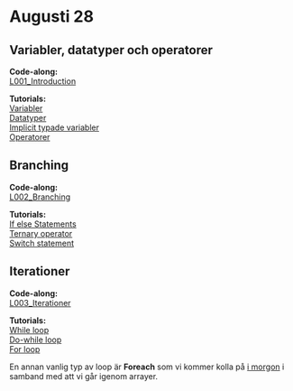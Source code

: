# Augusti 28

## Variabler, datatyper och operatorer

**Code-along:**  
[L001_Introduction](https://github.com/everyloop/NET24-Csharp/blob/master/Code-alongs/L001_Introduction/Program.cs)

**Tutorials:**  
[Variabler](https://www.tutorialsteacher.com/csharp/csharp-variable)  
[Datatyper](https://www.tutorialsteacher.com/csharp/csharp-data-types)  
[Implicit typade variabler](https://www.tutorialsteacher.com/csharp/csharp-var-implicit-typed-local-variable)  
[Operatorer](https://www.tutorialsteacher.com/csharp/csharp-operators)

## Branching
**Code-along:**  
[L002_Branching](https://github.com/everyloop/NET24-Csharp/blob/master/Code-alongs/L002_Branching/Program.cs)

**Tutorials:**  
[If else Statements](https://www.tutorialsteacher.com/csharp/csharp-if-else)  
[Ternary operator](https://www.tutorialsteacher.com/csharp/csharp-ternary-operator)  
[Switch statement](https://www.tutorialsteacher.com/csharp/csharp-switch)  


## Iterationer
**Code-along:**  
[L003_Iterationer](https://github.com/everyloop/NET24-Csharp/blob/master/Code-alongs/L003_Iterationer/Program.cs)

**Tutorials:**  
[While loop](https://www.tutorialsteacher.com/csharp/csharp-while-loop)  
[Do-while loop](https://www.tutorialsteacher.com/csharp/csharp-do-while-loop)  
[For loop](https://www.tutorialsteacher.com/csharp/csharp-for-loop)  

En annan vanlig typ av loop är **Foreach** som vi kommer kolla på [i morgon](https://github.com/everyloop/NET24-Csharp/blob/master/Lecture-notes/Aug29.md) i samband med att vi går igenom arrayer.